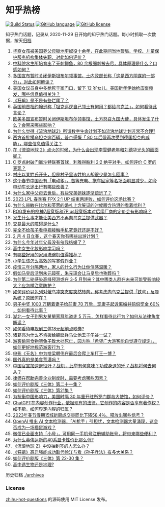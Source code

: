 # 知乎热榜
[![Build Status](https://github.com/ToWeLong/zhihu-hot-questions/workflows/CI/badge.svg)](https://github.com/ToWeLong/zhihu-hot-questions/actions)
[![GitHub language](https://img.shields.io/badge/language-golang-orange.svg)](https://golang.org/)
[![GitHub license](https://img.shields.io/github/license/ToWeLong/zhihu-hot-questions)](https://github.com/ToWeLong/zhihu-hot-questions/blob/main/LICENSE)

知乎热门话题，记录从 2020-11-29 日开始的知乎热门话题。每小时抓取一次数据，按天[归档](./archives)

<!-- BEGIN -->

1. [华裔女孩被美国养父母锁地牢奴役十余年，在此期间当地警局、学校、儿童保护服务机构集体失职，对此如何评价？](https://www.zhihu.com/question/582013481)
1. [中科院水生所培育出了无刺鲫鱼，80 余根细刺被去尽，具体原理是什么？口感如何？](https://www.zhihu.com/question/581981037)
1. [多国宣布暂时关闭伊斯坦布尔领事馆，土内政部长称「这是西方阴谋的一部分」，对此如何解读？](https://www.zhihu.com/question/581903480)
1. [美国女议员身中多枪死于家门口，留下 12 岁女儿，美国新年伊始枪击案频发，哪些信息值得关注？](https://www.zhihu.com/question/581963950)
1. [《狂飙》是不是有些烂尾了？](https://www.zhihu.com/question/581749376)
1. [英国前首相约翰逊称「坦克巡逻自己领土有何用？都给乌克兰」，如何看待此言论？](https://www.zhihu.com/question/581954036)
1. [欧美多国宣布暂时关闭伊斯坦布尔领事馆，土方怒召九国大使，具体发生了什么？会带来哪些影响？](https://www.zhihu.com/question/581998441)
1. [为什么觉得《流浪地球2》所谓数字生命计划不如流浪地球计划非常不合理?](https://www.zhihu.com/question/580967523)
1. [西方首批援乌坦克逾百辆，普京感慨「 80 年后俄再次受到德国坦克的威胁」，哪些信息值得关注？](https://www.zhihu.com/question/581953525)
1. [在《流浪地球 2》点火的时候，为什么会出现李雪健老年和刘德华光头的画面呢？](https://www.zhihu.com/question/580336563)
1. [C 罗点射破门赢沙特联赛首球，利雅得胜利 2:2 绝平对手，如何评价 C 罗的表现？](https://www.zhihu.com/question/582055022)
1. [村庄以某姓氏开头，但是村子里该姓的人却很少是怎么回事？](https://www.zhihu.com/question/499292247)
1. [这个春节中国没有「电动爹」，苦等充电、拖车回家等名场面明显减少，如今电动车长途出行有哪些改善？](https://www.zhihu.com/question/581405815)
1. [为什么家中父母去世后，有些兄弟姐妹逐渐疏远了？](https://www.zhihu.com/question/314480858)
1. [2023 LPL 春季赛 FPX 2:1 UP 结束两连败，如何评价这场比赛？](https://www.zhihu.com/question/582026681)
1. [为什么赫敏在比尔和芙蓉的婚礼上念誓词的时候眼含热泪的看着哈利？](https://www.zhihu.com/question/577488406)
1. [ROG发布的枪神7超竞版和7Plus超竞版本对后续厂商的定价会有影响吗？](https://www.zhihu.com/question/581837426)
1. [发生什么事才能让美西方不再向乌克兰提供武器？](https://www.zhihu.com/question/581853504)
1. [交易最大的障碍是什么?](https://www.zhihu.com/question/581414968)
1. [完全不给孩子看电视接触手机究竟好还是不好？](https://www.zhihu.com/question/580982811)
1. [2 月 4 日立春，这个春天你有哪些出游计划？](https://www.zhihu.com/question/581881834)
1. [为什么今年过年父母没有催我结婚了？](https://www.zhihu.com/question/579248210)
1. [高中女生化妆影响学习吗？](https://www.zhihu.com/question/577892334)
1. [有哪些好用的家用洗碗机值得推荐？](https://www.zhihu.com/question/20698799)
1. [小学生该怎么高效的写寒假作业？](https://www.zhihu.com/question/568489056)
1. [疫情三年分隔两地，家人的什么行为让你倍感温暖？](https://www.zhihu.com/question/579006567)
1. [假如马皇后活到朱元璋死，朱元璋会让马皇后也殉葬吗？](https://www.zhihu.com/question/557388044)
1. [为何第二轮感染高峰预测或在 3-5 月到来？其中哪类人群在未来可能受影响较大？应怎样注意防护？](https://www.zhihu.com/question/581986828)
1. [如何评价以色列对俄乌冲突态度突然转向，称考虑向乌克兰提供「铁穹」反导系统？原因何在？](https://www.zhihu.com/question/581986843)
1. [男子中奖 1000 万瞒着妻子给前妻 70 万后，现妻子起诉离婚并赔偿奖金 60% ，如何看待此事？](https://www.zhihu.com/question/581883131)
1. [湖北一女子到男友舅舅家拜年盗走 5 万元，怎样看待此行为？如何从法律角度解读？](https://www.zhihu.com/question/581855453)
1. [如何看待电视剧三体18元超前点映券?](https://www.zhihu.com/question/581723664)
1. [诸葛亮为什么不肯拨给魏延兵马让他去子午谷一试？](https://www.zhihu.com/question/577351951)
1. [游客偷带食物喂兔子致大批死亡，园方称「希望广大游客能自觉遵守规定」，如何更好地规范游客行为？](https://www.zhihu.com/question/581718513)
1. [电影《无名》中为啥梁朝伟在最后会爬上车打王一博？](https://www.zhihu.com/question/580510737)
1. [国外真的是美食荒漠吗？](https://www.zhihu.com/question/550298427)
1. [中国官宣加速退役歼 7 战机，此举有何意味？功成身退的歼 7 战机将何去何从？](https://www.zhihu.com/question/581957272)
1. [律师在帮助完善企业制度时，需要考虑哪些因素？](https://www.zhihu.com/question/580472550)
1. [如何评价剧版《三体》第二十一集？](https://www.zhihu.com/question/581899198)
1. [如何评价剧版《三体》第21集？](https://www.zhihu.com/question/580088719)
1. [为抗衡中国影响力，美国时隔 30 年重开驻所罗门群岛大使馆，如何评价？](https://www.zhihu.com/question/581900125)
1. [ChatGPT在内容创作行业，依据现有的法律，它创作的内容是否享有著作权？如不能，如何界定内容的归属？](https://www.zhihu.com/question/581307773)
1. [2023年春节假期15城新房成交量同比下降58.4％，释放出哪些信号？](https://www.zhihu.com/question/581287535)
1. [OpenAI 推出 AI 文本检测器，「AI枪手」引担忧，文本检测器大量涌现，这会否成为一场猫鼠游戏？](https://www.zhihu.com/question/581754606)
1. [微信已全面支持「小号」，可用同一手机号注册辅助账号，将带来哪些便利？](https://www.zhihu.com/question/581977521)
1. [为什么英伟达新的40系显卡性价比那么低?](https://www.zhihu.com/question/581907481)
1. [《流浪地球 2》中没抽到签的人怎么办？](https://www.zhihu.com/question/580053079)
1. [《狂飙》高启强能成功取代徐江与看《孙子兵法》有多大关系？](https://www.zhihu.com/question/580157216)
1. [如何评价剧版《三体》第 22-30 集？](https://www.zhihu.com/question/581928538)
1. [高中选生物还是地理?](https://www.zhihu.com/question/581280834)

<!-- END -->

历史归档 [./archives](./archives)


### License
[zhihu-hot-questions](https://github.com/towelong/zhihu-hot-questions) 的源码使用 MIT License 发布。